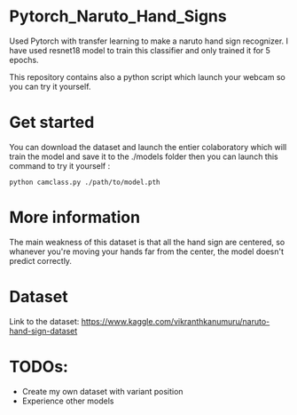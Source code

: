# Pytorch_Naruto_Hand_Signs
Used Pytorch with transfer learning to make a naruto hand sign recognizer. I have used resnet18 model to train this classifier and only trained it for 5 epochs.

This repository contains also a python script which launch your webcam so you can try it yourself.

# Get started
You can download the dataset and launch the entier colaboratory which will train the model and save it to the ./models folder then you can launch this command to try it yourself : 

```
python camclass.py ./path/to/model.pth
```

# More information
The main weakness of this dataset is that all the hand sign are centered, so whanever you're moving your hands far from the center, the model doesn't predict correctly.

# Dataset
Link to the dataset: https://www.kaggle.com/vikranthkanumuru/naruto-hand-sign-dataset

# TODOs:
* Create my own dataset with variant position
* Experience other models
